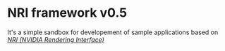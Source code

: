# NRI framework v0.5

It's a simple sandbox for developement of sample applications based on [*NRI (NVIDIA Rendering Interface)*](https://github.com/NVIDIAGameWorks/NRI)